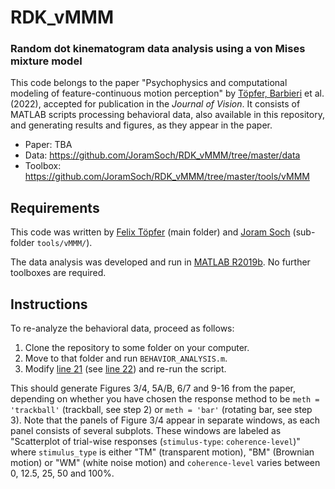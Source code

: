 # RDK_vMMM

### Random dot kinematogram data analysis using a von Mises mixture model

This code belongs to the paper "Psychophysics and computational modeling of feature-continuous motion perception" by [Töpfer, Barbieri](https://twitter.com/DecisionGuy) et al. (2022), accepted for publication in the *Journal of Vision*. It consists of MATLAB scripts processing behavioral data, also available in this repository, and generating results and figures, as they appear in the paper.

- Paper: TBA
- Data: https://github.com/JoramSoch/RDK_vMMM/tree/master/data
- Toolbox: https://github.com/JoramSoch/RDK_vMMM/tree/master/tools/vMMM


## Requirements

This code was written by [Felix Töpfer](https://www.researchgate.net/profile/Felix-Toepfer) (main folder) and [Joram Soch](https://orcid.org/0000-0002-8879-5666) (sub-folder `tools/vMMM/`).

The data analysis was developed and run in [MATLAB R2019b](https://de.mathworks.com/help/matlab/release-notes.html). No further toolboxes are required.


## Instructions

To re-analyze the behavioral data, proceed as follows:
1. Clone the repository to some folder on your computer.
2. Move to that folder and run `BEHAVIOR_ANALYSIS.m`.
3. Modify [line 21](https://github.com/JoramSoch/RDK_vMMM/blob/master/BEHAVIOR_ANALYSIS.m#L21) (see [line 22](https://github.com/JoramSoch/RDK_vMMM/blob/master/BEHAVIOR_ANALYSIS.m#L22)) and re-run the script.

This should generate Figures 3/4, 5A/B, 6/7 and 9-16 from the paper, depending on whether you have chosen the response method to be `meth = 'trackball'` (trackball, see step 2) or `meth = 'bar'` (rotating bar, see step 3). Note that the panels of Figure 3/4 appear in separate windows, as each panel consists of several subplots. These windows are labeled as "Scatterplot of trial-wise responses (`stimulus-type`: `coherence-level`)" where `stimulus_type` is either "TM" (transparent motion), "BM" (Brownian motion) or "WM" (white noise motion) and `coherence-level` varies between 0, 12.5, 25, 50 and 100%.
